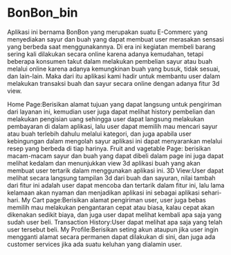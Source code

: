 # BonBon_bin

Aplikasi ini bernama BonBon yang merupakan suatu E-Commerc yang menyediakan sayur dan buah yang dapat membuat user merasakan sensasi yang berbeda saat menggunakannya. Di era ini kegiatan membeli barang sering kali dilakukan secara online karena adanya kemudahan, tetapi beberapa konsumen takut dalam melakukan pembelian sayur atau buah melalui online karena adanya kemungkinan buah yang busuk, tidak sesuai, dan lain-lain. Maka dari itu aplikasi kami hadir untuk membantu user dalam melakukan transaksi buah dan sayur secara online dengan adanya fitur 3d view.

Home Page:Berisikan alamat tujuan yang dapat langsung untuk pengiriman dari layanan ini, kemudian user juga dapat melihat history pembelian dan melakukan pengisian uang sehingga user dapat langsung melakukan pembayaran di dalam aplikasi, lalu user dapat memilih mau mencari sayur atau buah terlebih dahulu melalui kategori, dan juga apabila user kebingungan dalam mengolah sayur aplikasi ini dapat menyarankan melalui resep yang berbeda di tiap harinya. Fruit and vagetable Page: berisikan macam-macam sayur dan buah yang dapat dibeli dalam page ini juga dapat melihat kedalam dan menunjukkan view 3d aplikasi buah yang akan membuat user tertarik dalam menggunakan aplikasi ini. 3D View:User dapat melihat secara langsung tampilan 3d dari buah dan sayuran, nilai tambah dari fitur ini adalah user dapat mencoba dan tertarik dalam fitur ini, lalu lama kelamaan akan nyaman dan menjadikan aplikasi ini sebagai aplikasi sehari-hari. My Cart page:Berisikan alamat pengiriman user, user juga bebas memilih mau melakukan pengantaran cepat atau biasa, kalau cepat akan dikenakan sedikit biaya, dan juga user dapat melihat kembali apa saja yang sudah user beli. Transaction History:User dapat melihat apa saja yang telah user tersebut beli. My Profile:Berisikan seting akun ataupun jika user ingin mengganti alamat secara permanen dapat dilakukan di sini, dan juga ada customer services jika ada suatu keluhan yang dialamin user.
